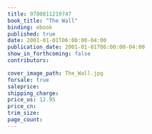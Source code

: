 ```yaml
---
title: 9780811219747
book_title: "The Wall"
binding: ebook
published: true
date: 2001-01-01T06:00:00-04:00
publication_date: 2001-01-01T06:00:00-04:00
show_in_forthcoming: false
contributors:

cover_image_path: The_Wall.jpg
forsale: true
saleprice:
shipping_charge:
price_us: 12.95
price_cn:
trim_size:
page_count:
---
```


